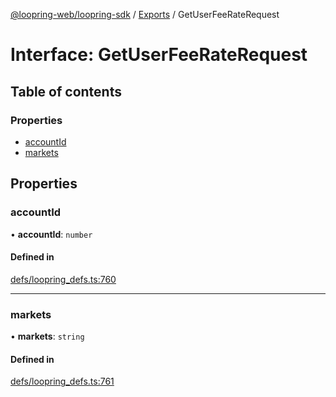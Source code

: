 [@loopring-web/loopring-sdk](../README.md) / [Exports](../modules.md) / GetUserFeeRateRequest

# Interface: GetUserFeeRateRequest

## Table of contents

### Properties

- [accountId](GetUserFeeRateRequest.md#accountid)
- [markets](GetUserFeeRateRequest.md#markets)

## Properties

### accountId

• **accountId**: `number`

#### Defined in

[defs/loopring_defs.ts:760](https://github.com/Loopring/loopring_sdk/blob/4fed49a/src/defs/loopring_defs.ts#L760)

___

### markets

• **markets**: `string`

#### Defined in

[defs/loopring_defs.ts:761](https://github.com/Loopring/loopring_sdk/blob/4fed49a/src/defs/loopring_defs.ts#L761)
